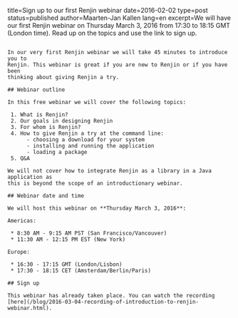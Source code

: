 title=Sign up to our first Renjin webinar
date=2016-02-02
type=post
status=published
author=Maarten-Jan Kallen
lang=en
excerpt=We will have our first Renjin webinar on Thursday March 3, 2016 from 17:30 to 18:15 GMT (London time). Read up on the topics and use the link to sign up.
~~~~~~
  
In our very first Renjin webinar we will take 45 minutes to introduce you to
Renjin. This webinar is great if you are new to Renjin or if you have been
thinking about giving Renjin a try.

## Webinar outline

In this free webinar we will cover the following topics:

 1. What is Renjin?
 2. Our goals in designing Renjin
 3. For whom is Renjin?
 4. How to give Renjin a try at the command line:
      - choosing a download for your system
      - installing and running the application
      - loading a package
 5. Q&A

We will not cover how to integrate Renjin as a library in a Java application as
this is beyond the scope of an introductionary webinar.

## Webinar date and time

We will host this webinar on **Thursday March 3, 2016**:

Americas:

 * 8:30 AM - 9:15 AM PST (San Francisco/Vancouver)
 * 11:30 AM - 12:15 PM EST (New York)

Europe:

 * 16:30 - 17:15 GMT (London/Lisbon)
 * 17:30 - 18:15 CET (Amsterdam/Berlin/Paris)

## Sign up

This webinar has already taken place. You can watch the recording [here](/blog/2016-03-04-recording-of-introduction-to-renjin-webinar.html).

